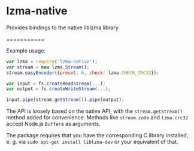 lzma-native
===========

Provides bindings to the native liblzma library

===========

Example usage:

```js
var lzma = require('lzma-native');
var stream = new lzma.Stream();
stream.easyEncoder({preset: 6, check: lzma.CHECK_CRC32});

var input = fs.createReadStream(...);
var output = fs.createWriteStream(...);

input.pipe(stream.getStream()).pipe(output);
```

The API is loosely based on the native API, with the `stream.getStream()` method added for convenience.
Methods like `stream.code` and `lzma.crc32` accept Node.js `Buffer`s as arguments.

The package requires that you have the corresponding C library installed, e. g. via
`sudo apt-get install liblzma-dev` or your equivalent of that.
